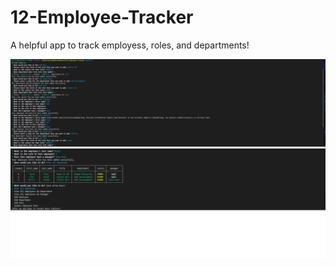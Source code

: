 # 12-Employee-Tracker

A helpful app to track employess, roles, and departments!

![Screenshot of site](/assets/screenshots/ss1.png?raw=true "Screenshot of site")
![Screenshot of site](/assets/screenshots/ss2.png?raw=true "Screenshot of site")